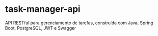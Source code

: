 # task-manager-api
API RESTful para gerenciamento de tarefas, construída com Java, Spring Boot, PostgreSQL, JWT e Swagger
